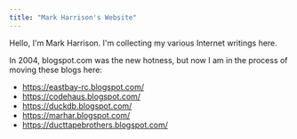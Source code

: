 ```yaml
---
title: "Mark Harrison's Website"
---
```


Hello, I'm Mark Harrison.  I'm collecting my various Internet writings here.

In 2004, blogspot.com was the new hotness, but now
I am in the process of moving these blogs here:

- https://eastbay-rc.blogspot.com/
- https://codehaus.blogspot.com/
- https://duckdb.blogspot.com/
- https://marhar.blogspot.com/
- https://ducttapebrothers.blogspot.com/
